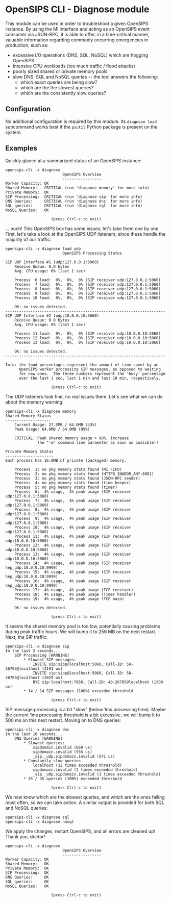 # OpenSIPS CLI - Diagnose module

This module can be used in order to troubleshoot a given OpenSIPS instance.  By
using the MI interface and acting as an OpenSIPS event consumer via JSON-RPC,
it is able to offer, in a time-critical manner, valuable information regarding
commonly occurring emergencies in production, such as:

* excessive I/O operations (DNS, SQL, NoSQL) which are hogging OpenSIPS
* intensive CPU workloads (too much traffic / flood attacks)
* poorly sized shared or private memory pools
* slow DNS, SQL and NoSQL queries -- the tool answers the following:
	* which exact queries are being slow?
	* which are the the slowest queries?
	* which are the consistently slow queries?

## Configuration

No additional configuration is required by this module.  Its `diagnose load`
subcommand works best if the `psutil` Python package is present on the system.

## Examples

Quickly glance at a summarized status of an OpenSIPS instance:
```
opensips-cli -x diagnose
                         OpenSIPS Overview
                         -----------------
Worker Capacity: OK
Shared Memory:   CRITICAL (run 'diagnose memory' for more info)
Private Memory:  OK
SIP Processing:  CRITICAL (run 'diagnose sip' for more info)
DNS Queries:     CRITICAL (run 'diagnose dns' for more info)
SQL queries:     CRITICAL (run 'diagnose sql' for more info)
NoSQL Queries:   OK

					(press Ctrl-c to exit)
```

... ouch!  This OpenSIPS box has some issues, let's take them one by one.
First, let's take a look at the OpenSIPS UDP listeners, since these handle
the majority of our traffic:

```
opensips-cli -x diagnose load udp
                         OpenSIPS Processing Status

SIP UDP Interface #1 (udp:127.0.0.1:5060)
    Receive Queue: 0.0 bytes
    Avg. CPU usage: 0% (last 1 sec)

    Process  6 load:  0%,  0%,  0% (SIP receiver udp:127.0.0.1:5060)
    Process  7 load:  0%,  0%,  0% (SIP receiver udp:127.0.0.1:5060)
    Process  8 load:  0%,  0%,  0% (SIP receiver udp:127.0.0.1:5060)
    Process  9 load:  0%,  0%,  0% (SIP receiver udp:127.0.0.1:5060)
    Process 10 load:  0%,  0%,  0% (SIP receiver udp:127.0.0.1:5060)

    OK: no issues detected.
----------------------------------------------------------------------
SIP UDP Interface #2 (udp:10.0.0.10:5060)
    Receive Queue: 0.0 bytes
    Avg. CPU usage: 0% (last 1 sec)

    Process 11 load:  0%,  0%,  0% (SIP receiver udp:10.0.0.10:5060)
    Process 12 load:  0%,  0%,  0% (SIP receiver udp:10.0.0.10:5060)
    Process 13 load:  0%,  0%,  0% (SIP receiver udp:10.0.0.10:5060)

    OK: no issues detected.
----------------------------------------------------------------------

Info: the load percentages represent the amount of time spent by an
      OpenSIPS worker processing SIP messages, as opposed to waiting
      for new ones.  The three numbers represent the 'busy' percentage
      over the last 1 sec, last 1 min and last 10 min, respectively.

					(press Ctrl-c to exit)
```

The UDP listeners look fine, no real issues there.  Let's see what we can do
about the memory warning:

```
opensips-cli -x diagnose memory
Shared Memory Status
--------------------
    Current Usage: 27.5MB / 64.0MB (43%)
    Peak Usage: 64.0MB / 64.0MB (99%)

    CRITICAL: Peak shared memory usage > 90%, increase
              the "-m" command line parameter as soon as possible!!

Private Memory Status
---------------------
Each process has 16.0MB of private (packaged) memory.

    Process  1: no pkg memory stats found (MI FIFO)
    Process  2: no pkg memory stats found (HTTPD INADDR_ANY:8081)
    Process  3: no pkg memory stats found (JSON-RPC sender)
    Process  4: no pkg memory stats found (time_keeper)
    Process  5: no pkg memory stats found (timer)
    Process  6:  4% usage,  4% peak usage (SIP receiver udp:127.0.0.1:5060)
    Process  7:  4% usage,  4% peak usage (SIP receiver udp:127.0.0.1:5060)
    Process  8:  4% usage,  4% peak usage (SIP receiver udp:127.0.0.1:5060)
    Process  9:  4% usage,  4% peak usage (SIP receiver udp:127.0.0.1:5060)
    Process 10:  4% usage,  4% peak usage (SIP receiver udp:127.0.0.1:5060)
    Process 11:  4% usage,  4% peak usage (SIP receiver udp:10.0.0.10:5060)
    Process 12:  4% usage,  4% peak usage (SIP receiver udp:10.0.0.10:5060)
    Process 13:  4% usage,  4% peak usage (SIP receiver udp:10.0.0.10:5060)
    Process 14:  4% usage,  4% peak usage (SIP receiver hep_udp:10.0.0.10:9999)
    Process 15:  4% usage,  4% peak usage (SIP receiver hep_udp:10.0.0.10:9999)
    Process 16:  4% usage,  4% peak usage (SIP receiver hep_udp:10.0.0.10:9999)
    Process 17:  4% usage,  4% peak usage (TCP receiver)
    Process 18:  4% usage,  4% peak usage (Timer handler)
    Process 19:  4% usage,  4% peak usage (TCP main)

    OK: no issues detected.

					(press Ctrl-c to exit)
```

It seems the shared memory pool is too low, potentially causing problems during
peak traffic hours. We will bump it to 256 MB on the next restart.  Next, the
SIP traffic:

```
opensips-cli -x diagnose sip
In the last 2 seconds...
    SIP Processing [WARNING]
        * Slowest SIP messages:
            INVITE sip:sipp@localhost:5060, Call-ID: 59-26705@localhost (2191 us)
            INVITE sip:sipp@localhost:5060, Call-ID: 58-26705@localhost (2029 us)
            BYE sip:localhost:7050, Call-ID: 48-26705@localhost (1300 us)
        * 14 / 14 SIP messages (100%) exceeded threshold

					(press Ctrl-c to exit)
```

SIP message processing is a bit "slow" (below 1ms processing time).  Maybe
the current 1ms processing threshold is a bit excessive, we will bump it to
500 ms on this next restart.  Moving on to DNS queries:

```
opensips-cli -x diagnose dns
In the last 16 seconds...
    DNS Queries [WARNING]
        * Slowest queries:
            sipdomain.invalid (669 us)
            sipdomain.invalid (555 us)
            _sip._udp.sipdomain.invalid (541 us)
        * Constantly slow queries
            localhost (32 times exceeded threshold)
            sipdomain.invalid (2 times exceeded threshold)
            _sip._udp.sipdomain.invalid (1 times exceeded threshold)
        * 35 / 35 queries (100%) exceeded threshold

					(press Ctrl-c to exit)
```

We now know which are the slowest queries, and which are the ones failing
most often, so we can take action.  A similar output is provided for both
SQL and NoSQL queries:

```
opensips-cli -x diagnose sql
opensips-cli -x diagnose nosql
```

We apply the changes, restart OpenSIPS, and all errors are cleaned up!
Thank you, doctor!

```
opensips-cli -x diagnose
                         OpenSIPS Overview
                         -----------------
Worker Capacity: OK
Shared Memory:   OK
Private Memory:  OK
SIP Processing:  OK
DNS Queries:     OK
SQL queries:     OK
NoSQL Queries:   OK

					(press Ctrl-c to exit)
```
